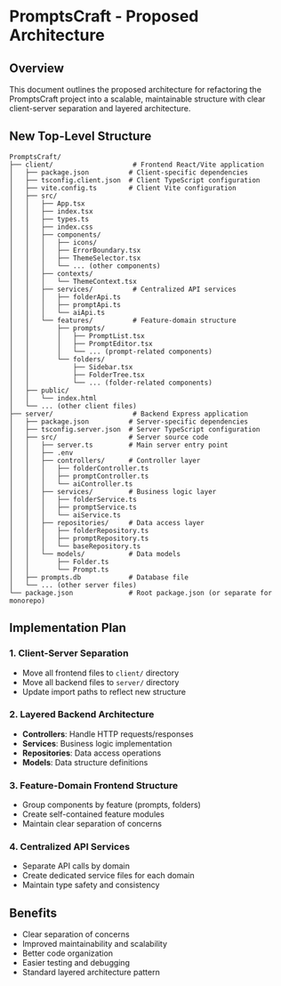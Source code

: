 # PromptsCraft - Proposed Architecture

## Overview
This document outlines the proposed architecture for refactoring the PromptsCraft project into a scalable, maintainable structure with clear client-server separation and layered architecture.

## New Top-Level Structure

```
PromptsCraft/
├── client/                    # Frontend React/Vite application
│   ├── package.json          # Client-specific dependencies
│   ├── tsconfig.client.json  # Client TypeScript configuration
│   ├── vite.config.ts        # Client Vite configuration
│   ├── src/
│   │   ├── App.tsx
│   │   ├── index.tsx
│   │   ├── types.ts
│   │   ├── index.css
│   │   ├── components/
│   │   │   ├── icons/
│   │   │   ├── ErrorBoundary.tsx
│   │   │   ├── ThemeSelector.tsx
│   │   │   └── ... (other components)
│   │   ├── contexts/
│   │   │   └── ThemeContext.tsx
│   │   ├── services/          # Centralized API services
│   │   │   ├── folderApi.ts
│   │   │   ├── promptApi.ts
│   │   │   └── aiApi.ts
│   │   └── features/          # Feature-domain structure
│   │       ├── prompts/
│   │       │   ├── PromptList.tsx
│   │       │   ├── PromptEditor.tsx
│   │       │   └── ... (prompt-related components)
│   │       └── folders/
│   │           ├── Sidebar.tsx
│   │           ├── FolderTree.tsx
│   │           └── ... (folder-related components)
│   ├── public/
│   │   └── index.html
│   └── ... (other client files)
├── server/                    # Backend Express application
│   ├── package.json          # Server-specific dependencies
│   ├── tsconfig.server.json  # Server TypeScript configuration
│   ├── src/                  # Server source code
│   │   ├── server.ts         # Main server entry point
│   │   ├── .env
│   │   ├── controllers/      # Controller layer
│   │   │   ├── folderController.ts
│   │   │   ├── promptController.ts
│   │   │   └── aiController.ts
│   │   ├── services/         # Business logic layer
│   │   │   ├── folderService.ts
│   │   │   ├── promptService.ts
│   │   │   └── aiService.ts
│   │   ├── repositories/     # Data access layer
│   │   │   ├── folderRepository.ts
│   │   │   ├── promptRepository.ts
│   │   │   └── baseRepository.ts
│   │   └── models/           # Data models
│   │       ├── Folder.ts
│   │       └── Prompt.ts
│   ├── prompts.db            # Database file
│   └── ... (other server files)
└── package.json              # Root package.json (or separate for monorepo)
```

## Implementation Plan

### 1. Client-Server Separation
- Move all frontend files to `client/` directory
- Move all backend files to `server/` directory
- Update import paths to reflect new structure

### 2. Layered Backend Architecture
- **Controllers**: Handle HTTP requests/responses
- **Services**: Business logic implementation
- **Repositories**: Data access operations
- **Models**: Data structure definitions

### 3. Feature-Domain Frontend Structure
- Group components by feature (prompts, folders)
- Create self-contained feature modules
- Maintain clear separation of concerns

### 4. Centralized API Services
- Separate API calls by domain
- Create dedicated service files for each domain
- Maintain type safety and consistency

## Benefits
- Clear separation of concerns
- Improved maintainability and scalability
- Better code organization
- Easier testing and debugging
- Standard layered architecture pattern